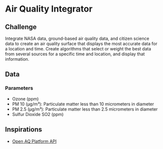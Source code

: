 # Air Quality Integrator

## Challenge
Integrate NASA data, ground-based air quality data, and citizen science data to create an air quality surface that displays the most accurate data for a location and time. Create algorithms that select or weight the best data from several sources for a specific time and location, and display that information.


## Data
### Parameters
* Ozone (ppm)
* PM 10 (µg/m³): Particulate matter less than 10 micrometers in diameter
* PM 2.5 (µg/m³): Particulate matter less than 2.5 micrometers in diameter
* Sulfur Dioxide SO2 (ppm)



## Inspirations
* [Open AQ Platform API](https://openaq.org)